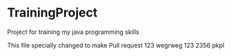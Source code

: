 # TrainingProject
Project for training my java programming skills

This file specially changed to make Pull request
123
wegrweg
123
2356
pkpl
